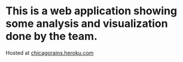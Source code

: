 # This is a web application showing some analysis and visualization done by the team.

Hosted at [chicagorains.heroku.com](http://chicagorains.herokuapp.com)
